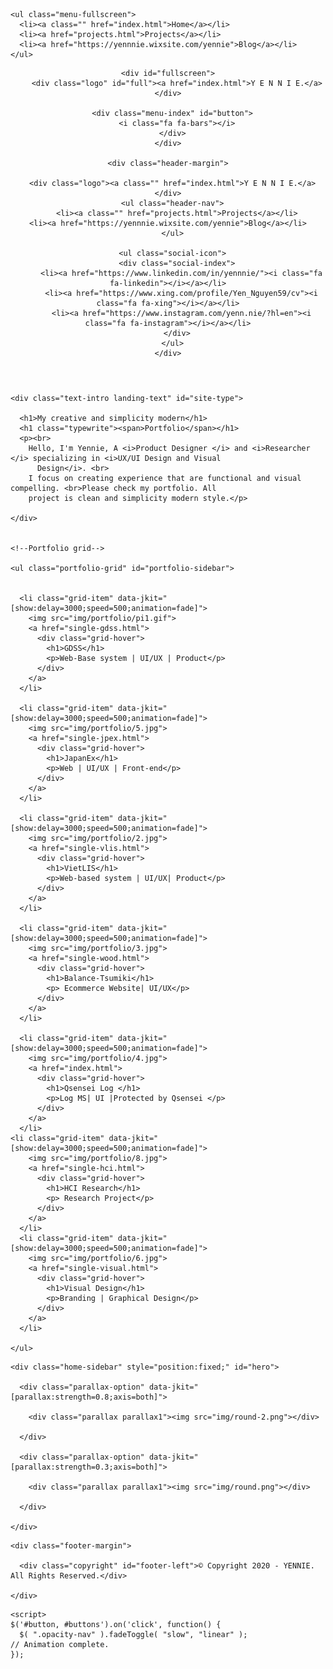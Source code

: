 <!doctype html>

<html lang="en">

<head>

  <meta charset="utf-8">
  <title>YENNIE - Portfolio with grid and modern simplicity style</title>
  <meta name="description" content="YENNIE - Portfolio with grid and modern simplicity style">
  <meta name="viewport" content="width=device-width, initial-scale=1.0" />
  <link rel="icon" type="image/png" href="img/chibi.png" />

  <!--Style-->

  <link rel="stylesheet" href="css/reset.css">
  <link rel="stylesheet" href="css/style.css">
  <link rel="stylesheet" href="css/style-responsive.css">

  <link rel="stylesheet" href="css/font-awesome.min.css">

  <!--[if lt IE 9]>
  <script src="http://html5shiv.googlecode.com/svn/trunk/html5.js"></script>
  <![endif]-->

</head>

<body>

  <!--Preloader-->

  <div class="preloader" id="preloader">
    <div class="item">
      <div class="spinner">
      </div>
    </div>
  </div>

  <div class="opacity-nav">
    <div class="menu-index" id="buttons" style="z-index:999999">
      <i class="fa fa-close"></i>
    </div>

    <ul class="menu-fullscreen">
      <li><a class="" href="index.html">Home</a></li>
      <li><a href="projects.html">Projects</a></li>
      <li><a href="https://yennnie.wixsite.com/yennie">Blog</a></li>
    </ul>
  </div>          

  <!--Header-->
  <header class="boxed" id="header-white">

    <div id="fullscreen">
        <div class="logo" id="full"><a href="index.html">Y E N N I E.</a></div>

      <div class="menu-index" id="button">
        <i class="fa fa-bars"></i>
      </div>
    </div>

    <div class="header-margin">

      <div class="logo"><a class="" href="index.html">Y E N N I E.</a></div>
      <ul class="header-nav">
        <li><a class="" href="projects.html">Projects</a></li>
	<li><a href="https://yennnie.wixsite.com/yennie">Blog</a></li>
      </ul>

      <ul class="social-icon">
        <div class="social-index">
          <li><a href="https://www.linkedin.com/in/yennnie/"><i class="fa fa-linkedin"></i></a></li>
          <li><a href="https://www.xing.com/profile/Yen_Nguyen59/cv"><i class="fa fa-xing"></i></a></li>
          <li><a href="https://www.instagram.com/yenn.nie/?hl=en"><i class="fa fa-instagram"></i></a></li>
        </div>
      </ul>
    </div>
  </header>

  <div class="clear"></div>

  <!--Content-->

  <div class="content" id="ajax-content">


    <div class="text-intro landing-text" id="site-type">

      <h1>My creative and simplicity modern</h1>
      <h1 class="typewrite"><span>Portfolio</span></h1>
      <p><br>
        Hello, I'm Yennie, A <i>Product Designer </i> and <i>Researcher </i> specializing in <i>UX/UI Design and Visual
          Design</i>. <br>
        I focus on creating experience that are functional and visual compelling. <br>Please check my portfolio. All
        project is clean and simplicity modern style.</p>

    </div>


    <!--Portfolio grid-->

    <ul class="portfolio-grid" id="portfolio-sidebar">


      <li class="grid-item" data-jkit="[show:delay=3000;speed=500;animation=fade]">
        <img src="img/portfolio/pi1.gif">
        <a href="single-gdss.html">
          <div class="grid-hover">
            <h1>GDSS</h1>
            <p>Web-Base system | UI/UX | Product</p>
          </div>
        </a>
      </li>

      <li class="grid-item" data-jkit="[show:delay=3000;speed=500;animation=fade]">
        <img src="img/portfolio/5.jpg">
        <a href="single-jpex.html">
          <div class="grid-hover">
            <h1>JapanEx</h1>
            <p>Web | UI/UX | Front-end</p>
          </div>
        </a>
      </li>

      <li class="grid-item" data-jkit="[show:delay=3000;speed=500;animation=fade]">
        <img src="img/portfolio/2.jpg">
        <a href="single-vlis.html">
          <div class="grid-hover">
            <h1>VietLIS</h1>
            <p>Web-based system | UI/UX| Product</p>
          </div>
        </a>
      </li>

      <li class="grid-item" data-jkit="[show:delay=3000;speed=500;animation=fade]">
        <img src="img/portfolio/3.jpg">
        <a href="single-wood.html">
          <div class="grid-hover">
            <h1>Balance-Tsumiki</h1>
            <p> Ecommerce Website| UI/UX</p>
          </div>
        </a>
      </li>

      <li class="grid-item" data-jkit="[show:delay=3000;speed=500;animation=fade]">
        <img src="img/portfolio/4.jpg">
        <a href="index.html">
          <div class="grid-hover">
            <h1>Qsensei Log </h1>
            <p>Log MS| UI |Protected by Qsensei </p>
          </div>
        </a>
      </li>
	<li class="grid-item" data-jkit="[show:delay=3000;speed=500;animation=fade]">
        <img src="img/portfolio/8.jpg">
        <a href="single-hci.html">
          <div class="grid-hover">
            <h1>HCI Research</h1>
            <p> Research Project</p>
          </div>
        </a>
      </li>
      <li class="grid-item" data-jkit="[show:delay=3000;speed=500;animation=fade]">
        <img src="img/portfolio/6.jpg">
        <a href="single-visual.html">
          <div class="grid-hover">
            <h1>Visual Design</h1>
            <p>Branding | Graphical Design</p>
          </div>
        </a>
      </li>

    </ul>

  </div>


  <!--Home Sidebar-->

  <div id="ajax-sidebar">

    <div class="home-sidebar" style="position:fixed;" id="hero">

      <div class="parallax-option" data-jkit="[parallax:strength=0.8;axis=both]">

        <div class="parallax parallax1"><img src="img/round-2.png"></div>

      </div>

      <div class="parallax-option" data-jkit="[parallax:strength=0.3;axis=both]">

        <div class="parallax parallax1"><img src="img/round.png"></div>

      </div>

    </div>

  </div>


  <!--Footer-->

  <footer id="footer-box">

    <div class="footer-margin">

      <div class="copyright" id="footer-left">© Copyright 2020 - YENNIE. All Rights Reserved.</div>

    </div>


  </footer>


  <!--Scripts-->

  <script src="js/jquery.min.js"></script>
  <script src="js/jquery.easing.min.js"></script>
  <script src="js/modernizr.custom.42534.js" type="text/javascript"></script>
  <script src="js/jquery.waitforimages.js" type="text/javascript"></script>
  <script src="js/typed.js" type="text/javascript"></script>
  <script src="js/masonry.pkgd.min.js" type="text/javascript"></script>
  <script src="js/imagesloaded.pkgd.min.js" type="text/javascript"></script>
  <script src="js/jquery.jkit.1.2.16.min.js"></script>



  <script src="js/script.js" type="text/javascript"></script>
	<script>
    $('#button, #buttons').on('click', function() {
      $( ".opacity-nav" ).fadeToggle( "slow", "linear" );
    // Animation complete.
    });
  </script>

</body>

</html>
